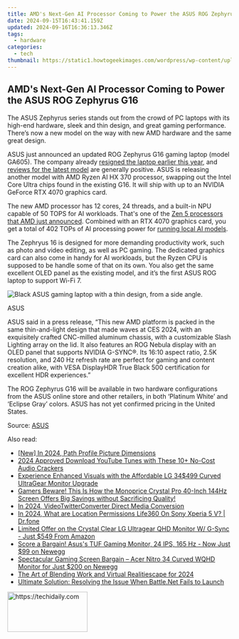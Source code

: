 ```yaml
---
title: AMD's Next-Gen AI Processor Coming to Power the ASUS ROG Zephyrus G16
date: 2024-09-15T16:43:41.159Z
updated: 2024-09-16T16:36:13.346Z
tags:
  - hardware
categories:
  - tech
thumbnail: https://static1.howtogeekimages.com/wordpress/wp-content/uploads/2024/05/zeph.jpg
---
```


## AMD's Next-Gen AI Processor Coming to Power the ASUS ROG Zephyrus G16

The ASUS Zephyrus series stands out from the crowd of PC laptops with its high-end hardware, sleek and thin design, and great gaming performance. There’s now a new model on the way with new AMD hardware and the same great design.

 ASUS just announced an updated ROG Zephyrus G16 gaming laptop (model GA605). The company already [resigned the laptop earlier this year](https://snapchat-videos.techidaily.com/updated-in-2024-the-ultimate-manual-pinning-people-on-snapchat/), and [reviews for the latest model](https://www.xda-developers.com/asus-rog-zephyrus-g16-2024-review/) are generally positive. ASUS is releasing another model with AMD Ryzen AI HX 370 processor, swapping out the Intel Core Ultra chips found in the existing G16\. It will ship with up to an NVIDIA GeForce RTX 4070 graphics card.

 The new AMD processor has 12 cores, 24 threads, and a built-in NPU capable of 50 TOPS for AI workloads. That's one of the [Zen 5 processors that AMD just announced](https://techidaily.com/the-way-to-recover-deleted-pictures-on-infinix-smart-8-without-backup-by-fonelab-android-recover-pictures/). Combined with an RTX 4070 graphics card, you get a total of 402 TOPs of AI processing power for [running local AI models](https://unlock-android.techidaily.com/how-to-unlock-infinix-smart-8-pro-phone-pattern-lock-without-factory-reset-by-drfone-android/).

 The Zephryus 16 is designed for more demanding productivity work, such as photo and video editing, as well as PC gaming. The dedicated graphics card can also come in handy for AI workloads, but the Ryzen CPU is supposed to be handle some of that on its own. You also get the same excellent OLED panel as the existing model, and it’s the first ASUS ROG laptop to support Wi-Fi 7.

![Black ASUS gaming laptop with a thin design, from a side angle.](https://static1.howtogeekimages.com/wordpress/wp-content/uploads/2024/05/off-center-shot-of-the-front-of-the-zephyrus-g16-in-eclipse-grey-with-the-rog-fearless-eye-logo-on-screen.jpeg) 

ASUS

 ASUS said in a press release, “This new AMD platform is packed in the same thin-and-light design that made waves at CES 2024, with an exquisitely crafted CNC-milled aluminum chassis, with a customizable Slash Lighting array on the lid. It also features an ROG Nebula display with an OLED panel that supports NVIDIA G-SYNC®. Its 16:10 aspect ratio, 2.5K resolution, and 240 Hz refresh rate are perfect for gaming and content creation alike, with VESA DisplayHDR True Black 500 certification for excellent HDR experiences.”

 The ROG Zephyrus G16 will be available in two hardware configurations from the ASUS online store and other retailers, in both ‘Platinum White’ and ‘Eclipse Gray’ colors. ASUS has not yet confirmed pricing in the United States.

 Source: [ASUS](https://press.asus.com/news/press-releases/asus-rog-zephyrus-g16-2024-ga605-amd-ryzen-ai-9-hx-370-nvidia-rtx-4070/)

<ins class="adsbygoogle"
     style="display:block"
     data-ad-format="autorelaxed"
     data-ad-client="ca-pub-7571918770474297"
     data-ad-slot="1223367746"></ins>

<ins class="adsbygoogle"
     style="display:block"
     data-ad-client="ca-pub-7571918770474297"
     data-ad-slot="8358498916"
     data-ad-format="auto"
     data-full-width-responsive="true"></ins>

<span class="atpl-alsoreadstyle">Also read:</span>
<div><ul>
<li><a href="https://facebook-video-content.techidaily.com/new-in-2024-path-profile-picture-dimensions/"><u>[New] In 2024, Path Profile Picture Dimensions</u></a></li>
<li><a href="https://youtube-docs.techidaily.com/approved-download-youtube-tunes-with-these-10plus-no-cost-audio-crackers/"><u>2024 Approved Download YouTube Tunes with These 10+ No-Cost Audio Crackers</u></a></li>
<li><a href="https://hardware-tips.techidaily.com/1723862831977-experience-enhanced-visuals-with-the-affordable-lg-34499-curved-ultragear-monitor-upgrade/"><u>Experience Enhanced Visuals with the Affordable LG 34$499 Curved UltraGear Monitor Upgrade</u></a></li>
<li><a href="https://hardware-tips.techidaily.com/1723862833309-gamers-beware-this-is-how-the-monoprice-crystal-pro-40-inch-144hz-screen-offers-big-savings-without-sacrificing-quality/"><u>Gamers Beware! This Is How the Monoprice Crystal Pro 40-Inch 144Hz Screen Offers Big Savings without Sacrificing Quality!</u></a></li>
<li><a href="https://twitter-videos.techidaily.com/in-2024-videotwitterconverter-direct-media-conversion/"><u>In 2024, VideoTwitterConverter Direct Media Conversion</u></a></li>
<li><a href="https://phone-solutions.techidaily.com/in-2024-what-are-location-permissions-life360-on-sony-xperia-5-v-drfone-by-drfone-virtual-android/"><u>In 2024, What are Location Permissions Life360 On Sony Xperia 5 V? | Dr.fone</u></a></li>
<li><a href="https://hardware-tips.techidaily.com/1723862805925-limited-offer-on-the-crystal-clear-lg-ultragear-qhd-monitor-w-g-sync-just-549-from-amazon/"><u>Limited Offer on the Crystal Clear LG Ultragear QHD Monitor W/ G-Sync - Just $549 From Amazon</u></a></li>
<li><a href="https://hardware-tips.techidaily.com/1723862794849-score-a-bargain-asuss-tuf-gaming-monitor-24-ips-165-hz-now-just-99-on-newegg/"><u>Score a Bargain! Asus's TUF Gaming Monitor, 24 IPS, 165 Hz - Now Just $99 on Newegg</u></a></li>
<li><a href="https://hardware-tips.techidaily.com/1723862794370-spectacular-gaming-screen-bargain-acer-nitro-34-curved-wqhd-monitor-for-just-200-on-newegg/"><u>Spectacular Gaming Screen Bargain – Acer Nitro 34 Curved WQHD Monitor for Just $200 on Newegg</u></a></li>
<li><a href="https://article-tips.techidaily.com/the-art-of-blending-work-and-virtual-realitiescape-for-2024/"><u>The Art of Blending Work and Virtual Realitiescape for 2024</u></a></li>
<li><a href="https://win-blog.techidaily.com/ultimate-solution-resolving-the-issue-when-battlenet-fails-to-launch/"><u>Ultimate Solution: Resolving the Issue When Battle.Net Fails to Launch</u></a></li>
</ul></div>

<!-- affiliate ads begin -->
<a href="https://25home.pxf.io/c/5597632/2123470/16836" target="_top" id="2123470">
  <img src="//a.impactradius-go.com/display-ad/16836-2123470" border="0" alt="https://techidaily.com" width="180" height="90"/>
</a>
<img height="0" width="0" src="https://25home.pxf.io/i/5597632/2123470/16836" style="position:absolute;visibility:hidden;" border="0" />
<!-- affiliate ads end -->

